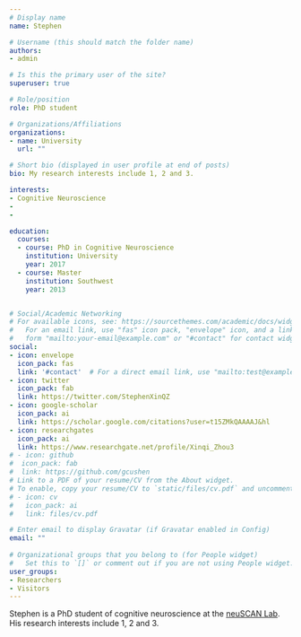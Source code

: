 ```yaml
---
# Display name
name: Stephen

# Username (this should match the folder name)
authors:
- admin

# Is this the primary user of the site?
superuser: true

# Role/position
role: PhD student

# Organizations/Affiliations
organizations:
- name: University
  url: ""

# Short bio (displayed in user profile at end of posts)
bio: My research interests include 1, 2 and 3.

interests:
- Cognitive Neuroscience
- 
- 

education:
  courses:
  - course: PhD in Cognitive Neuroscience
    institution: University
    year: 2017
  - course: Master
    institution: Southwest
    year: 2013


# Social/Academic Networking
# For available icons, see: https://sourcethemes.com/academic/docs/widgets/#icons
#   For an email link, use "fas" icon pack, "envelope" icon, and a link in the
#   form "mailto:your-email@example.com" or "#contact" for contact widget.
social:
- icon: envelope
  icon_pack: fas
  link: '#contact'  # For a direct email link, use "mailto:test@example.org".
- icon: twitter
  icon_pack: fab
  link: https://twitter.com/StephenXinQZ
- icon: google-scholar
  icon_pack: ai
  link: https://scholar.google.com/citations?user=t15ZMkQAAAAJ&hl
- icon: researchgates
  icon_pack: ai
  link: https://www.researchgate.net/profile/Xinqi_Zhou3
# - icon: github
#  icon_pack: fab
#  link: https://github.com/gcushen
# Link to a PDF of your resume/CV from the About widget.
# To enable, copy your resume/CV to `static/files/cv.pdf` and uncomment the lines below.  
# - icon: cv
#   icon_pack: ai
#   link: files/cv.pdf

# Enter email to display Gravatar (if Gravatar enabled in Config)
email: ""
  
# Organizational groups that you belong to (for People widget)
#   Set this to `[]` or comment out if you are not using People widget.  
user_groups:
- Researchers
- Visitors
---
```


Stephen is a PhD student of cognitive neuroscience at the [neuSCAN Lab](www.neuscan.org). His research interests include 1, 2 and 3. 

